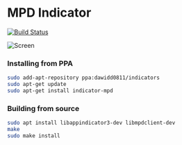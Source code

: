 # MPD Indicator
[![Build Status](https://travis-ci.org/dawidd6/indicator-mpd.svg?branch=master)](https://travis-ci.org/dawidd6/indicator-mpd)

![Screen](http://i.imgur.com/XRQf8E3.png)

### Installing from PPA
```sh
sudo add-apt-repository ppa:dawidd0811/indicators
sudo apt-get update
sudo apt-get install indicator-mpd
```

### Building from source
```sh
sudo apt install libappindicator3-dev libmpdclient-dev
make
sudo make install
```
